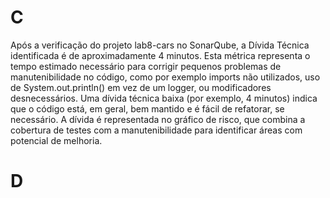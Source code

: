 # C
Após a verificação do projeto lab8-cars no SonarQube, a Dívida Técnica identificada é de aproximadamente 4 minutos.
Esta métrica representa o tempo estimado necessário para corrigir pequenos problemas de manutenibilidade no código, como por exemplo imports não utilizados, uso de System.out.println() em vez de um logger, ou modificadores desnecessários.
Uma dívida técnica baixa (por exemplo, 4 minutos) indica que o código está, em geral, bem mantido e é fácil de refatorar, se necessário. A dívida é representada no gráfico de risco, que combina a cobertura de testes com a manutenibilidade para identificar áreas com potencial de melhoria.
 
# D

